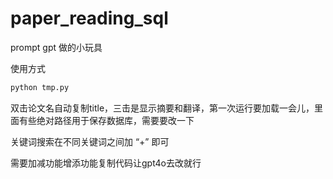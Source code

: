 # paper_reading_sql

prompt gpt 做的小玩具

使用方式
```python
python tmp.py
```

双击论文名自动复制title，三击是显示摘要和翻译，第一次运行要加载一会儿，里面有些绝对路径用于保存数据库，需要要改一下

关键词搜索在不同关键词之间加 “+” 即可

需要加减功能增添功能复制代码让gpt4o去改就行
